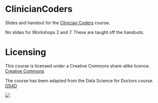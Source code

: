 # ClinicianCoders

Slides and handout for the [Clinician Coders](https://www.ucl.ac.uk/school-life-medical-sciences/about-slms/office-vice-provost-health/academic-careers-office/career-schemes/clinician-coders) course.

No slides for Workshops 2 and 7. These are taught off the handouts.

# Licensing
This course is licensed under a Creative Commons share-alike licence. 
[Creative Commons](https://creativecommons.org/licenses/by-sa/4.0/)

The course has been adapted from the Data Science for Doctors course.
[DS4D](http://datascibc.org)



![](https://github.com/datascibc/ClinicianCoders/blob/master/Images/Clinician%20Coders%20Branding_FINAL_CMYK_Colour.png)

